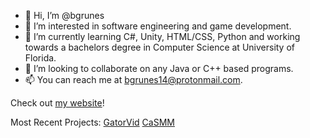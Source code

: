 - 👋 Hi, I’m @bgrunes
- 👀 I’m interested in software engineering and game development.
- 🌱 I’m currently learning C#, Unity, HTML/CSS, Python and working towards a bachelors degree in Computer Science at University of Florida.
- 💞️ I’m looking to collaborate on any Java or C++ based programs.
- 📫 You can reach me at bgrunes14@protonmail.com.

Check out [my website](https://bgrunes.github.io)!

Most Recent Projects:
[GatorVid](https://gatorvidhci.weebly.com)
[CaSMM](https://github.com/SWE-Group-2F/Sapphire-Project17-2f)

<!---
bgrunes/bgrunes is a ✨ special ✨ repository because its `README.md` (this file) appears on your GitHub profile.
You can click the Preview link to take a look at your changes.
--->
